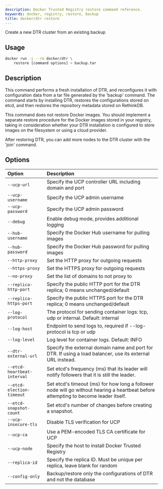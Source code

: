 ```yaml
---
description: Docker Trusted Registry restore command reference.
keywords: docker, registry, restore, backup
title: docker/dtr restore
---
```


Create a new DTR cluster from an existing backup

## Usage

```bash
docker run -i --rm docker/dtr \
    restore [command options] < backup.tar
```

## Description

This command performs a fresh installation of DTR, and reconfigures it
with configuration data from a tar file generated by the 'backup' command.
The command starts by installing DTR, restores the configurations
stored on etcd, and then restores the repository metadata stored
on RethinkDB.

This command does not restore Docker images. You should implement a separate
restore procedure for the Docker images stored in your registry, taking in
consideration whether your DTR installation is configured to store images on
the filesystem or using a cloud provider.

After restoring DTR, you can add more nodes to the DTR cluster with
the 'join' command.


## Options

| Option                      | Description                                                                                                                         |
|:----------------------------|:------------------------------------------------------------------------------------------------------------------------------------|
| `--ucp-url`                 | Specify the UCP controller URL including domain and port                                                                            |
| `--ucp-username`            | Specify the UCP admin username                                                                                                      |
| `--ucp-password`            | Specify the UCP admin password                                                                                                      |
| `--debug`                   | Enable debug mode, provides additional logging                                                                                      |
| `--hub-username`            | Specify the Docker Hub username for pulling images                                                                                  |
| `--hub-password`            | Specify the Docker Hub password for pulling images                                                                                  |
| `--http-proxy`              | Set the HTTP proxy for outgoing requests                                                                                            |
| `--https-proxy`             | Set the HTTPS proxy for outgoing requests                                                                                           |
| `--no-proxy`                | Set the list of domains to not proxy to                                                                                             |
| `--replica-http-port`       | Specify the public HTTP port for the DTR replica; 0 means unchanged/default                                                         |
| `--replica-https-port`      | Specify the public HTTPS port for the DTR replica; 0 means unchanged/default                                                        |
| `--log-protocol`            | The protocol for sending container logs: tcp, udp or internal. Default: internal                                                    |
| `--log-host`                | Endpoint to send logs to, required if --log-protocol is tcp or udp                                                                  |
| `--log-level`               | Log level for container logs. Default: INFO                                                                                         |
| `--dtr-external-url`        | Specify the external domain name and port for DTR. If using a load balancer, use its external URL instead.                          |
| `--etcd-heartbeat-interval` | Set etcd's frequency (ms) that its leader will notify followers that it is still the leader.                                        |
| `--etcd-election-timeout`   | Set etcd's timeout (ms) for how long a follower node will go without hearing a heartbeat before attempting to become leader itself. |
| `--etcd-snapshot-count`     | Set etcd's number of changes before creating a snapshot.                                                                            |
| `--ucp-insecure-tls`        | Disable TLS verification for UCP                                                                                                    |
| `--ucp-ca`                  | Use a PEM-encoded TLS CA certificate for UCP                                                                                        |
| `--ucp-node`                | Specify the host to install Docker Trusted Registry                                                                                 |
| `--replica-id`              | Specify the replica ID. Must be unique per replica, leave blank for random                                                          |
| `--config-only`             | Backup/restore only the configurations of DTR and not the database                                                                  |